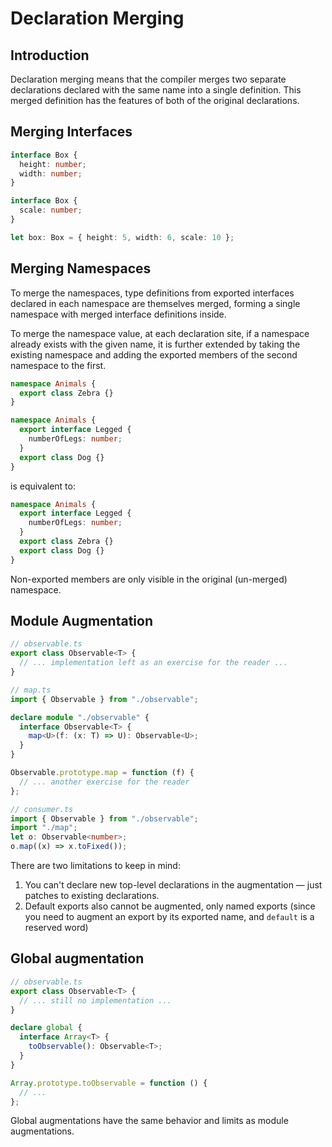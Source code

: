 # Declaration Merging

## Introduction

Declaration merging means that the compiler merges two separate declarations declared with the same name into a single definition. This merged definition has the features of both of the original declarations.


## Merging Interfaces

```ts
interface Box {
  height: number;
  width: number;
}

interface Box {
  scale: number;
}

let box: Box = { height: 5, width: 6, scale: 10 };
```


## Merging Namespaces

To merge the namespaces, type definitions from exported interfaces declared in each namespace are themselves merged, forming a single namespace with merged interface definitions inside.

To merge the namespace value, at each declaration site, if a namespace already exists with the given name, it is further extended by taking the existing namespace and adding the exported members of the second namespace to the first.

```ts
namespace Animals {
  export class Zebra {}
}

namespace Animals {
  export interface Legged {
    numberOfLegs: number;
  }
  export class Dog {}
}
```

is equivalent to:

```ts
namespace Animals {
  export interface Legged {
    numberOfLegs: number;
  }
  export class Zebra {}
  export class Dog {}
}
```

Non-exported members are only visible in the original (un-merged) namespace. 


## Module Augmentation

```ts
// observable.ts
export class Observable<T> {
  // ... implementation left as an exercise for the reader ...
}

// map.ts
import { Observable } from "./observable";

declare module "./observable" {
  interface Observable<T> {
    map<U>(f: (x: T) => U): Observable<U>;
  }
}

Observable.prototype.map = function (f) {
  // ... another exercise for the reader
};

// consumer.ts
import { Observable } from "./observable";
import "./map";
let o: Observable<number>;
o.map((x) => x.toFixed());
```

There are two limitations to keep in mind:

1. You can't declare new top-level declarations in the augmentation — just patches to existing declarations.
2. Default exports also cannot be augmented, only named exports (since you need to augment an export by its exported name, and `default` is a reserved word)


## Global augmentation

```ts
// observable.ts
export class Observable<T> {
  // ... still no implementation ...
}

declare global {
  interface Array<T> {
    toObservable(): Observable<T>;
  }
}

Array.prototype.toObservable = function () {
  // ...
};
```

Global augmentations have the same behavior and limits as module augmentations.